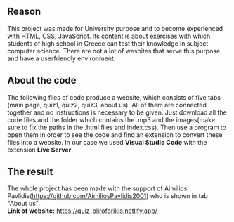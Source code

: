 ## Reason
This project was made for University purpose and to become experienced with HTML, CSS, JavaScript. Its content is about exercises with which students of high school in Greece
can test their knowledge in subject computer science. There are not a lot of wesbites that serve this purpose and have a userfriendly environment.

## About the code
The following files of code produce a website, which consists of five tabs (main page, quiz1, quiz2, quiz3, about us). All of them are connected together and no instructions 
is necessary to be given. Just download all the code files and the folder which contains the .mp3 and the images(make sure to fix the paths in the .html files and index.css). 
Then use a program to open them in order to see the code and find an extension to convert these files into a website. In our case we used **Visual Studio Code** with the extension **Live Server**. 

## The result
The whole project has been made with the support of Aimilios Pavlidis(https://github.com/AimiliosPavlidis2001) who is shown in tab "About us".<br>
**Link of website:** https://quiz-pliroforikis.netlify.app/
